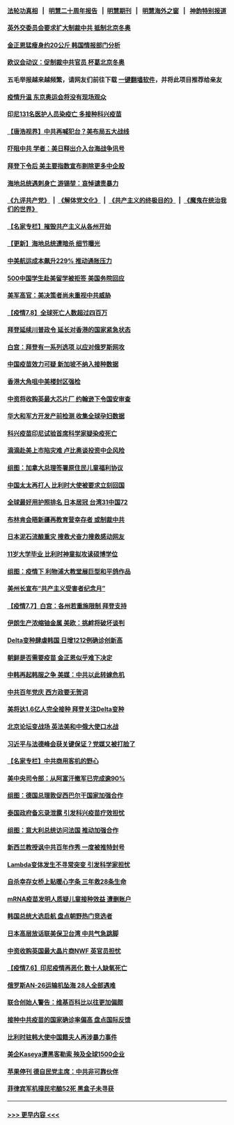 #### [法轮功真相](https://github.com/gfw-breaker/truth/blob/master/README.md?t=0) &nbsp;&nbsp;|&nbsp;&nbsp; [明慧二十周年报告](https://github.com/gfw-breaker/mh-reports/blob/master/README.md?t=0) &nbsp;&nbsp;|&nbsp;&nbsp;[明慧期刊](https://github.com/gfw-breaker/mh-qikan) &nbsp;&nbsp;|&nbsp;&nbsp; [明慧海外之窗](https://github.com/gfw-breaker/mh-news/blob/master/README.md?t=0) &nbsp;&nbsp;|&nbsp;&nbsp; [神韵特别报道](https://github.com/gfw-breaker/mh-news/blob/master/shenyun.md?t=0)
#### [英外交委员会要求扩大制裁中共 抵制北京冬奥](../pages/nsc418/n13076754.md?t=07090901) 
#### [金正恩猛瘦身约20公斤 韩国情报部门分析](../pages/nsc418/n13076881.md?t=07090901) 
#### [欧议会动议：促制裁中共官员 杯葛北京冬奥](../pages/nsc418/n13076851.md?t=07090901) 
#### 五毛举报越来越频繁，请网友们前往下载 [一键翻墙软件](https://github.com/gfw-breaker/ssr-accounts)，并将此项目推荐给亲友
#### [疫情升温 东京奥运会将没有现场观众](../pages/nsc418/n13076798.md?t=07090901) 
#### [印尼131名医护人员染疫亡 多接种科兴疫苗](../pages/nsc418/n13076794.md?t=07090901) 
#### [【唐浩视界】中共再喊犯台？美布局五大战线](../pages/nsc418/n13076229.md?t=07090901) 
#### [吓阻中共 学者：美日释出介入台海战争讯号](../pages/nsc418/n13076414.md?t=07090901) 
#### [拜登下令后 美主要指数宣布剔除更多中企股](../pages/nsc418/n13076668.md?t=07090901) 
#### [海地总统遇刺身亡 游锡堃：哀悼谴责暴力](../pages/nsc418/n13076652.md?t=07090901) 
#### [《九评共产党》](https://github.com/begood0513/9ping.md/blob/master/README.md) &nbsp;|&nbsp; [《解体党文化》](../../../../jtdwh.md/blob/master/README.md)  &nbsp;|&nbsp; [《共产主义的终极目的》](../../../../gczydzjmd.md/blob/master/README.md) &nbsp;|&nbsp; [《魔鬼在统治我们的世界》](../../../../mgztzwmdsj.md/blob/master/README.md) 
#### [【名家专栏】摧毁共产主义从各州开始](../pages/nsc418/n13076376.md?t=07090901) 
#### [【更新】海地总统遭暗杀 细节曝光](../pages/nsc418/n13073704.md?t=07090901) 
#### [中美航运成本飙升229% 推动通胀压力](../pages/nsc418/n13076495.md?t=07090901) 
#### [500中国学生赴美留学被拒签 美国务院回应](../pages/nsc418/n13076589.md?t=07090901) 
#### [美军高官：美决策者尚未重视中共威胁](../pages/nsc418/n13076117.md?t=07090901) 
#### [【疫情7.8】全球死亡人数超过四百万](../pages/nsc418/n13075928.md?t=07090901) 
#### [拜登延续川普政令 延长对香港的国家紧急状态](../pages/nsc418/n13075981.md?t=07090901) 
#### [白宫：拜登有一系列选项 以应对俄罗斯网攻](../pages/nsc418/n13075433.md?t=07090901) 
#### [中国疫苗效力可疑 新加坡不纳入接种数据](../pages/nsc418/n13075143.md?t=07090901) 
#### [香港大角咀中美楼封区强检](../pages/nsc418/n13074972.md?t=07090901) 
#### [中资将收购英最大芯片厂 约翰逊下令国安审查](../pages/nsc418/n13074458.md?t=07090901) 
#### [华大和军方开发产前检测 收集全球孕妇数据](../pages/nsc418/n13074462.md?t=07090901) 
#### [科兴疫苗印尼试验首席科学家疑染疫死亡](../pages/nsc418/n13074414.md?t=07090901) 
#### [滴滴赴美上市陷灾难 卢比奥谈投资中企风险](../pages/nsc418/n13074219.md?t=07090901) 
#### [组图：加拿大总理签署原住民儿童福利协议](../pages/nsc418/n13074055.md?t=07090901) 
#### [中国太太再打人 比利时大使被要求立刻回国](../pages/nsc418/n13074268.md?t=07090901) 
#### [全球最好用护照排名 日本居冠 台湾31中国72](../pages/nsc418/n13074194.md?t=07090901) 
#### [布林肯会晤新疆再教育营幸存者 或制裁中共](../pages/nsc418/n13074039.md?t=07090901) 
#### [日本泥石流酿重灾 搜救犬奋力搜救感动网友](../pages/nsc418/n13073462.md?t=07090901) 
#### [11岁大学毕业 比利时神童拟攻读硕博学位](../pages/nsc418/n13073048.md?t=07090901) 
#### [组图：疫情下 利物浦大教堂展巨型和平鸽作品](../pages/nsc418/n13072945.md?t=07090901) 
#### [美州长宣布“共产主义受害者纪念月”](../pages/nsc418/n13074024.md?t=07090901) 
#### [【疫情7.7】白宫：各州若重施限制 拜登支持](../pages/nsc418/n13073459.md?t=07090901) 
#### [伊朗生产浓缩铀金属 美欧：挑衅将破坏谈判](../pages/nsc418/n13073541.md?t=07090901) 
#### [Delta变种肆虐韩国 日增1212例确诊创新高](../pages/nsc418/n13073455.md?t=07090901) 
#### [朝鲜是否需要疫苗 金正恩似乎难下决定](../pages/nsc418/n13072676.md?t=07090901) 
#### [中韩再起韩服之争 美媒：中共以此转嫁危机](../pages/nsc418/n13072062.md?t=07090901) 
#### [中共百年党庆 西方政要无贺词](../pages/nsc418/n13071949.md?t=07090901) 
#### [美将达1.6亿人完全接种 拜登关注Delta变种](../pages/nsc418/n13072820.md?t=07090901) 
#### [北京论坛变战场 英法美和中俄大使口水战](../pages/nsc418/n13072380.md?t=07090901) 
#### [习近平与法德峰会获关键保证？党媒又被打脸了](../pages/nsc418/n13072236.md?t=07090901) 
#### [【名家专栏】中共商用客机的野心](../pages/nsc418/n13071673.md?t=07090901) 
#### [美中央司令部：从阿富汗撤军已完成逾90%](../pages/nsc418/n13072228.md?t=07090901) 
#### [组图：德国总理敦促西巴尔干国家加强合作](../pages/nsc418/n13071385.md?t=07090901) 
#### [泰国政府备忘录泄露 引发科兴疫苗疗效担忧](../pages/nsc418/n13071982.md?t=07090901) 
#### [组图：意大利总统访问法国 推动加强合作](../pages/nsc418/n13071157.md?t=07090901) 
#### [新西兰教授讽中共百年作秀 一度被推特封号](../pages/nsc418/n13072054.md?t=07090901) 
#### [Lambda变体发生不寻常突变 引发科学家担忧](../pages/nsc418/n13071996.md?t=07090901) 
#### [自杀幸存女桥上贴暖心字条 三年救28条生命](../pages/nsc418/n13070981.md?t=07090901) 
#### [mRNA疫苗发明人质疑儿童接种效益 遭删账户](../pages/nsc418/n13071702.md?t=07090901) 
#### [韩国总统大选启航 盘点朝野热门竞选者](../pages/nsc418/n13070660.md?t=07090901) 
#### [日本高层放话联美保卫台湾 中共气急跳脚](../pages/nsc418/n13071775.md?t=07090901) 
#### [中资收购英国最大晶片商NWF 英官员担忧](../pages/nsc418/n13071606.md?t=07090901) 
#### [【疫情7.6】印尼疫情再恶化 数十人缺氧死亡](../pages/nsc418/n13071110.md?t=07090901) 
#### [俄罗斯AN-26运输机坠海 28人全部遇难](../pages/nsc418/n13071159.md?t=07090901) 
#### [联合创始人警告：维基百科比以往更加偏颇](../pages/nsc418/n13071080.md?t=07090901) 
#### [接种中共疫苗的国家确诊率偏高 盘点国际反馈](../pages/nsc418/n13070422.md?t=07090901) 
#### [比利时驻韩大使中国籍夫人再涉暴力事件](../pages/nsc418/n13070310.md?t=07090901) 
#### [美企Kaseya遭黑客勒索 殃及全球1500企业](../pages/nsc418/n13070476.md?t=07090901) 
#### [苹果停刊 德自民党主席：中共非可靠伙伴](../pages/nsc418/n13070059.md?t=07090901) 
#### [菲律宾军机撞民宅酿52死 黑盒子未寻获](../pages/nsc418/n13069821.md?t=07090901) 

----
#### [ >>> 更早内容 <<< ](../indexes/nsc418-earlier.md)
